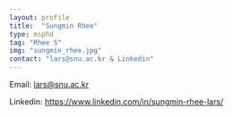 ```yaml
---
layout: profile
title:  "Sungmin Rhee"
type: msphd
tag: "Rhee S"
img: "sungmin_rhee.jpg"
contact: "lars@snu.ac.kr & Linkedin"
---
```


Email: lars@snu.ac.kr

Linkedin: https://www.linkedin.com/in/sungmin-rhee-lars/